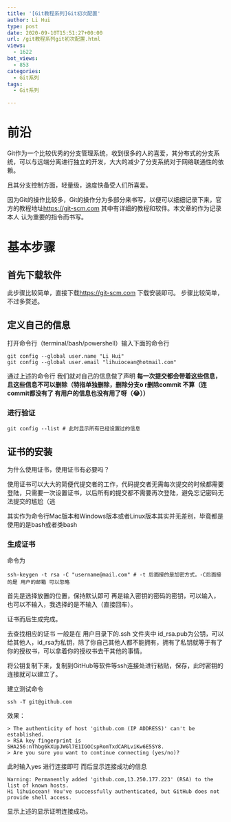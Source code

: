 ```yaml
---
title: '[Git教程系列]Git初次配置'
author: Li Hui
type: post
date: 2020-09-10T15:51:27+00:00
url: /git教程系列git初次配置.html
views:
  - 1622
bot_views:
  - 853
categories:
  - Git系列
tags:
  - Git系列

---
```

# 前沿

Git作为一个比较优秀的分支管理系统，收到很多的人的喜爱，其分布式的分支系统，可以与远端分离进行独立的开发，大大的减少了分支系统对于网络联通性的依赖。

且其分支控制方面，轻量级，速度快备受人们所喜爱。

因为Git的操作比较多，Git的操作分为多部分来书写，以便可以细细记录下来，官方的教程地址<a href="https://git-scm.com" target="_blank"  rel="nofollow" >https://git-scm.com</a> 其中有详细的教程和软件。本文章的作为记录本人 认为重要的指令而书写。

# 基本步骤

## 首先下载软件

此步骤比较简单，直接下载<a href="https://git-scm.com" target="_blank"  rel="nofollow" >https://git-scm.com</a> 下载安装即可。 步骤比较简单，不过多赘述。

## 定义自己的信息

打开命令行（terminal/bash/powershell）输入下面的命令行

<pre><code class="language-bash">git config --global user.name "Li Hui"
git config --global user.email "lihuiocean@hotmail.com"</code></pre>

通过上述的命令行 我们就对自己的信息做了声明 **每一次提交都会带着这些信息，且这些信息不可以删除（特指单独删除，删除分支o r删除commit 不算（连commit都没有了 有用户的信息也没有用了呀（😂））**

### 进行验证

<pre><code class="language-bash">git config --list # 此时显示所有已经设置过的信息</code></pre>

## 证书的安装

为什么使用证书，使用证书有必要吗？

使用证书可以大大的简便代提交者的工作，代码提交者无需每次提交的时候都需要登陆，只需要一次设置证书，以后所有的提交都不需要再次登陆，避免忘记密码无法提交的尴尬（逃

其实作为命令行Mac版本和Windows版本或者Linux版本其实并无差别，毕竟都是使用的是bash或者类bash

### 生成证书

命令为

<pre><code class="language-bash">ssh-keygen -t rsa -C "username@mail.com" # -t 后面接的是加密方式，-C后面接的是 用户的邮箱 可以忽略</code></pre>

首先是选择放置的位置，保持默认即可 再是输入密钥的密码的密钥，可以输入，也可以不输入，我选择的是不输入（直接回车）。

证书而后生成完成。

去查找相应的证书 一般是在 用户目录下的.ssh 文件夹中 id\_rsa.pub为公钥，可以给其他人，id\_rsa为私钥，除了你自己其他人都不能拥有，拥有了私钥就等于有了你的授权书，可以拿着你的授权书去干其他的事情。

将公钥复制下来，复制到GitHub等软件等ssh连接处进行粘贴，保存，此时密钥的连接就可以建立了。

建立测试命令

<pre><code class="language-bash">ssh -T git@github.com</code></pre>

效果：

<pre><code class="language-bash">> The authenticity of host &#039;github.com (IP ADDRESS)&#039; can&#039;t be established.
> RSA key fingerprint is SHA256:nThbg6kXUpJWGl7E1IGOCspRomTxdCARLviKw6E5SY8.
> Are you sure you want to continue connecting (yes/no)?</code></pre>

此时输入yes 进行连接即可 而后显示连接成功的信息

<pre><code class="language-bash">Warning: Permanently added &#039;github.com,13.250.177.223&#039; (RSA) to the list of known hosts.
Hi lihuiocean! You&#039;ve successfully authenticated, but GitHub does not provide shell access.</code></pre>

显示上述的显示证明连接成功。
